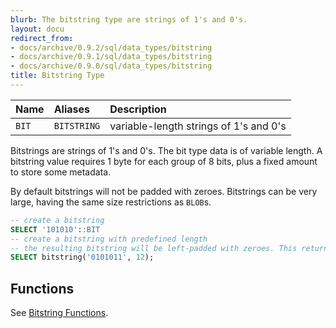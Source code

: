 ```yaml
---
blurb: The bitstring type are strings of 1's and 0's.
layout: docu
redirect_from:
- docs/archive/0.9.2/sql/data_types/bitstring
- docs/archive/0.9.1/sql/data_types/bitstring
- docs/archive/0.9.0/sql/data_types/bitstring
title: Bitstring Type
---
```


<div class="narrow_table"></div>

| Name | Aliases | Description |
|:---|:---|:---|
| `BIT` | `BITSTRING` | variable-length strings of 1's and 0's |


Bitstrings are strings of 1's and 0's. The bit type data is of variable length. A bitstring value requires 1 byte for each group of 8 bits, plus a fixed amount to store some metadata. 

By default bitstrings will not be padded with zeroes. 
Bitstrings can be very large, having the same size restrictions as `BLOB`s.


```sql
-- create a bitstring 
SELECT '101010'::BIT
-- create a bitstring with predefined length 
-- the resulting bitstring will be left-padded with zeroes. This returns 000000101011
SELECT bitstring('0101011', 12);
```

## Functions

See [Bitstring Functions](../functions/bitstring).
